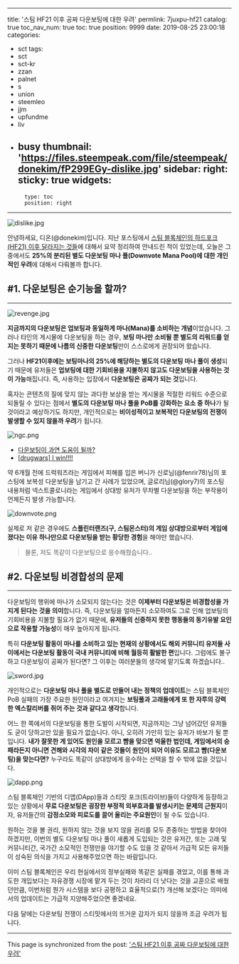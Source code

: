 
---
title: '스팀 HF21 이후 공짜 다운보팅에 대한 우려'
permlink: 7juxpu-hf21
catalog: true
toc_nav_num: true
toc: true
position: 9999
date: 2019-08-25 23:00:18
categories:
- sct
tags:
- sct
- sct-kr
- zzan
- palnet
- s
- union
- steemleo
- jjm
- upfundme
- liv
- busy
thumbnail: 'https://files.steempeak.com/file/steempeak/donekim/fP299EGy-dislike.jpg'
sidebar:
    right:
        sticky: true
widgets:
    -
        type: toc
        position: right
---


![dislike.jpg](https://files.steempeak.com/file/steempeak/donekim/fP299EGy-dislike.jpg)

안녕하세요, 디온(@donekim)입니다. 지난 포스팅에서 [스팀 블록체인의 하드포크(HF21) 이후 달라지는 것들](https://www.steemcoinpan.com/sct/@donekim/hf21)에 대해서 요약 정리하여 안내드린 적이 있었는데, 오늘은 그 중에서도 **25%의 분리된 별도 다운보팅 마나 풀(Downvote Mana Pool)에 대한 개인적인 우려**에 대해서 다뤄볼까 합니다.

## #1. 다운보팅은 순기능을 할까?
---
![revenge.jpg](https://files.steempeak.com/file/steempeak/donekim/3olwJErY-revenge.jpg)

**지금까지의 다운보팅은 업보팅과 동일하게 마나(Mana)를 소비하는 개념**이었습니다. 그러나 타인의 게시물에 다운보팅을 하는 경우, **보팅 마나만 소비될 뿐 별도의 리워드를 얻지는 못하기 때문에 나름의 신중한 다운보팅**만이 스스로에게 권장되어 왔습니다. 

그러나 **HF21이후에는 보팅마나의 25%에 해당하는 별도의 다운보팅 마나 풀이 생성**되기 때문에 유저들은 **업보팅에 대한 기회비용을 지불하지 않고도 다운보팅을 사용하는 것이 가능**해집니다. 즉, 사용하는 입장에서 **다운보팅은 공짜가 되는 것**입니다.

혹자는 콘텐츠의 질에 맞지 않는 과다한 보상을 받는 게시물을 적절한 리워드 수준으로 되돌릴 수 있다는 점에서 **별도의 다운보팅 마나 풀을 PoB를 강화하는 요소 중 하나**가 될 것이라고 예상하기도 하지만, 개인적으로는 **비이성적이고 보복적인 다운보팅의 전쟁이 발생할 수 있지 않을까 우려**가 됩니다.

![ngc.png](https://files.steempeak.com/file/steempeak/donekim/9Z4T3R1z-ngc.png)

- [다운보팅이 과연 도움이 될까?](https://www.steemcoinpan.com/sct/@deer3/ztzq6)
- [[drugwars] I win!!!!](https://steempeak.com/drugwars/@fenrir78/drugwars-i-win)

약 6개월 전에 드럭워즈라는 게임에서 피해를 입은 버니가 신로님(@fenrir78)님의 포스팅에 보복성 다운보팅을 남기고 간 사례가 있었으며, 글로리님(@glory7)의 포스팅 내용처럼 넥스트콜로니라는 게임에서 상대방 유저가 무차별 다운보팅을 하는 부작용이 언제든지 발생 가능합니다.

![downvote.png](https://files.steempeak.com/file/steempeak/donekim/ItrBPQbx-downvote.png)

실제로 저 같은 경우에도 **스플린터랜즈(구, 스팀몬스터)의 게임 상대방으로부터 게임에 졌다는 이유 하나만으로 다운보팅을 받는 황당한 경험**을 해야만 했습니다.

> 물론, 저도 똑같이 다운보팅으로 응수해줬습니다..

## #2. 다운보팅 비경합성의 문제
---

다운보팅의 행위에 마나가 소모되지 않는다는 것은 **이제부터 다운보팅은 비경합성을 가지게 된다는 것을 의미**합니다. 즉, 다운보팅을 얼마든지 소모하여도 그로 인해 업보팅의 기회비용을 지불할 필요가 없기 때문에, **유저들의 신중하지 못한 행동들의 동기유발 요인으로 작용할 가능성**이 매우 높아지게 됩니다.

특히 **다운보팅 활동이 마나를 소비하고 있는 현재의 상황에서도 해외 커뮤니티 유저들 사이에서는 다운보팅 활동이 국내 커뮤니티에 비해 월등히 활발한 편**입니다. 그럼에도 불구하고 다운보팅이 공짜가 된다면? 그 이후는 여러분들의 생각에 맡기도록 하겠습니다..

![sword.jpg](https://files.steempeak.com/file/steempeak/donekim/FvBFz3Qb-sword.jpg)

개인적으로는 **다운보팅 마나 풀을 별도로 만들어 내는 정책의 업데이트**는 스팀 블록체인 PoB 실패의 가장 주요한 원인이라고 여겨지는 **보팅풀과 고래들에게 또 한 자루의 강력한 엑스칼리버를 쥐어 주는 것과 같다고 생각**합니다. 

어느 한 쪽에서의 다운보팅을 통한 도발이 시작되면, 지금까지는 그냥 넘어갔던 유저들도 굳이 당하고만 있을 필요가 없습니다. 아니, 오히려 가만히 있는 유저가 바보가 될 뿐입니다. **내가 잘못한 게 있어도 원인을 모르고 뺨을 맞으면 억울한 법인데, 게임에서의 승패라든지 아니면 견해와 시각의 차이 같은 것들이 원인이 되어 이유도 모르고 뺨(다운보팅)을 맞는다면?** 누구라도 똑같이 상대방에게 응수하는 선택을 할 수 밖에 없을 것입니다.

![dapp.png](https://files.steempeak.com/file/steempeak/donekim/SSCEhK90-dapp.png)

스팀 블록체인 기반의 디앱(DApp)들과 스티밋 포크(트라이브)들이 다양하게 등장하고 있는 상황에서 **무료 다운보팅은 굉장한 부정적 외부효과를 발생시키는 문제의 근원지**이자, 유저들간의 **감정소모와 피로도를 끌어 올리는 주요원인**이 될 수도 있습니다. 

원하는 것을 볼 권리, 원하지 않는 것을 보지 않을 권리를 모두 존중하는 방법을 찾아야 하겠지만, 이번의 별도 다운보팅 마나 풀이 새롭게 도입되는 것은 유저간, 또는 고래 및 커뮤니티간, 국가간 소모적인 전쟁만을 야기할 수도 있을 것 같아서 가급적 모든 유저들이 성숙된 의식을 가지고 사용해주었으면 하는 바람입니다.

이미 스팀 블록체인은 우리 현실에서의 정부실패와 똑같은 실패를 겪었고, 이를 통해 과도한 개입보다는 자유경쟁 시장에 맡겨 두는 것이 차라리 더 낫다는 것을 교훈으로 배웠던만큼, 이번처럼 뭔가 시스템을 보다 공평하고 효율적으로(?) 개선해 보겠다는 의미에서의 업데이트는 가급적 지양해주었으면 좋겠네요. 

다음 달에는 다운보팅 전쟁이 스티밋에서의 뜨거운 감자가 되지 않을까 조금 우려가 됩니다.




- - -

This page is synchronized from the post: ['스팀 HF21 이후 공짜 다운보팅에 대한 우려'](https://steemit.com/@donekim/7juxpu-hf21)
